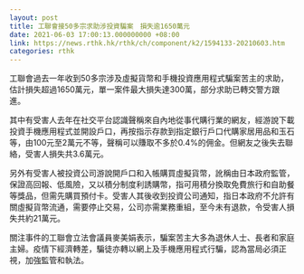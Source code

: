 ```yaml
---
layout: post
title: 工聯會接50多宗求助涉投資騙案　損失逾1650萬元
date: 2021-06-03 17:00:13.000000000 +08:00
link: https://news.rthk.hk/rthk/ch/component/k2/1594133-20210603.htm
categories: rthk
---
```


工聯會過去一年收到50多宗涉及虛擬貨幣和手機投資應用程式騙案苦主的求助，估計損失超過1650萬元，單一案件最大損失達300萬，部分求助已轉交警方跟進。

其中有受害人去年在社交平台認識聲稱來自內地從事代購行業的網友，經游說下載投資手機應用程式並開設戶口，再按指示存款到指定銀行戶口代購家居用品和玉石等，由100元至2萬元不等，聲稱可以賺取不多於0.4%的佣金。但網友之後失去聯絡，受害人損失共3.6萬元。

另外有受害人被投資公司游說開戶口和入帳購買虛擬貨幣，訛稱由日本政府監管，保證高回報、低風險，又以積分制度利誘購幣，指可用積分換取免費旅行和自助餐等獎品，但需先購買預付卡。受害人其後收到投資公司通知，指日本政府不允許有關虛擬貨幣流通，需要停止交易，公司亦需業務重組，至今未有退款，令受害人損失共約21萬元。

關注事件的工聯會立法會議員麥美娟表示，騙案苦主大多為退休人士、長者和家庭主婦。疫情下經濟轉差，騙徒亦轉以網上及手機應用程式行騙，認為當局必須正視，加強監管和執法。
